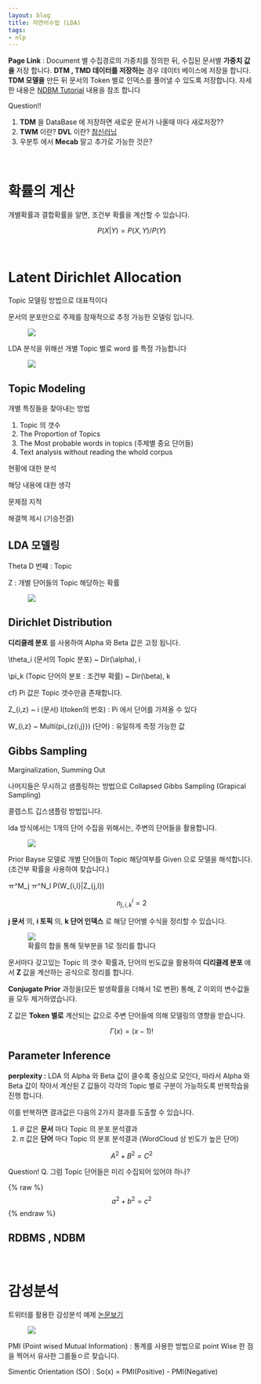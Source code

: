```yaml
---
layout: blog
title: 자연어수업 (LDA)
tags: 
- nlp
---
```


**Page Link** : Document 별 수집경로의 가중치를 정의한 뒤, 수집된 문서별 **가중치 값을** 저장 합니다.
**DTM , TMD 데이터를 저장하는** 경우 데이터 베이스에 저장을 합니다. **TDM 모델을** 만든 뒤 문서의 Token 별로 인덱스를 풀어낼 수 있도록 저장합니다. 자세한 내용은 [NDBM Tutorial](https://franz.com/support/tutorials/ndbm-tutorial.htm) 내용을 참조 합니다

Question!!
1. **TDM** 을 DataBase 에 저장하면 새로운 문서가 나올때 마다 새로저장??
1. **TWM** 이란? **DVL** 이란? [참신러닝](https://leechamin.tistory.com/141)
2. 우분투 에서 **Mecab** 말고 추가로 가능한 것은?

<br/>

# 확률의 계산

개별확률과 결합확률을 알면, 조건부 확률을 계산할 수 있습니다.

$$ P(X|Y) = P(X,Y) / P(Y) $$

<br/>

# Latent Dirichlet Allocation

Topic 모델링 방법으로 대표적이다

문서의 분포만으로 주제를 잠재적으로 추정 가능한 모델링 입니다.

<figure class="align-center">
  <img src="https://www.mathworks.com/help/examples/textanalytics/win64/FitLDAModelToWordCountMatrixExample_01.png">
  <figcaption></figcaption>
</figure>

LDA 분석을 위해선 개별 Topic 별로 word 를 특정 가능합니다

<figure class="align-center">
  <img src="http://nlpx.net/wp/wp-content/uploads/2016/01/LDA_image2.jpg">
  <figcaption></figcaption>
</figure>

## Topic Modeling

개별 특징들을 찾아내는 방법
1. Topic 의 갯수
2. The Proportion of Topics  
3. The Most probable words in topics (주제별 중요 단어들)
4. Text analysis without reading the whold corpus 

현황에 대한 분석 

해당 내용에 대한 생각

문제점 지적

해결책 제시 (기승전결)

## LDA 모델링

Theta D 번쨰 : Topic

Z : 개별 단어들의 Topic 해당하는 확률

<figure class="align-center">
  <img src="https://miro.medium.com/max/882/1*pZo_IcxW1GVuH2vQKdoIMQ.jpeg">
  <figcaption></figcaption>
</figure>

## Dirichlet Distribution

**디리클레 분포** 를 사용하여 Alpha 와 Beta 값은 고정 됩니다.

\theta_i (문서의 Topic 분포) ~ Dir(\alpha), i 

\pi_k (Topic 단어의 분포 : 조건부 확률) ~ Dir(\beta), k

cf) Pi 값은 Topic 갯수만큼 존재합니다.

Z_{i,z} ~ i (문서) l(token의 번호)  : Pi 에서 단어를 가져올 수 있다

W_{i,z} ~ Multi(pi_{z{i,j}}) (단어) : 유일하게 측정 가능한 값


## Gibbs Sampling

Marginalization, Summing Out

나머지들은 무시하고 샘플링하는 방법으로 Collapsed Gibbs Sampling (Grapical Sampling)

콜렙스트 깁스샘플링 방법입니다.

lda 방식에서는 1개의 단어 수집을 위해서는, 주변의 단어들을 활용합니다. 

<figure class="align-center">
  <img src="https://i.stack.imgur.com/EuSz5.png">
  <figcaption></figcaption>
</figure>

Prior Bayse 모델로 개별 단어들이 Topic 해당여부를 Given 으로 모델을 해석합니다. (조건부 확률을 사용하여 찾습니다.)

ㅠ^M_j   ㅠ^N_l P(W_{i,l}|Z_{j,l})

$$ n^{i}_{j,i,k} = 2 $$

**j 문서** 의, **i 토픽** 의, **k 단어 인덱스** 로 해당 단어별 수식을 정리할 수 있습니다.

<figure class="align-center">
  <img src="https://i.stack.imgur.com/DujEH.png">
  <figcaption> 확률의 합을 통해 뒷부분을 1로 정리를 합니다</figcaption>
</figure>

문서마다 갖고있는 Topic 의 갯수 확률과, 단어의 빈도값을 활용하여 **디리클레 분포** 에서 **Z** 값을 계산하는 공식으로 정리를 합니다.

**Conjugate Prior** 과정을(모든 발생확률을 더해서 1로 변환) 통해, Z 이외의 변수값들을 모두 제거하였습니다.

Z 값은 **Token 별로** 계산되는 값으로 주변 단어들에 의해 모델링의 영향을 받습니다.

$$\Gamma(x) = (x-1)!$$

## Parameter Inference

**perplexity :** LDA 의 Alpha 와 Beta 값이 클수록 중심으로 모인다, 따라서 Alpha 와 Beta 값이 작아서 계산된 Z 값들이 각각의 Topic 별로 구분이 가능하도록 반복학습을 진행 합니다.

이를 반복하면 결과값은 다음의 2가지 결과를 도출할 수 있습니다.

1. $\theta$ 값은 **문서** 마다 Topic 의 분포 분석결과 
2. $\pi$ 값은 **단어** 마다 Topic 의 분포 분석결과 (WordCloud 상 빈도가 높은 단어)


$$A^2 + B^2 = C^2$$

Question!
Q. 그럼 Topic 단어들은 미리 수집되어 있어야 하나?

{% raw %}
$$a^2 + b^2 = c^2$$
{% endraw %}

## RDBMS , NDBM

<br/>

# 감성분석

트위터를 활용한 감성분석 예제 [논문보기](http://etf-central.com/2010/10/21/update-j-bollen-h-mao-x-j-zeng-twitter-mood-predicts-the-stock-market/)

<figure class="align-center">
  <img src="http://etf-central.com/wp-content/uploads/2010/10/20101021_twitter_zscore_2.jpg">
  <figcaption></figcaption>
</figure>

PMI (Point wised Mutual Information) : 통계를 사용한 방법으로 point Wise 한 점을 찍어서 유사한 그룹들ㅇ르 찾습니다.

Simentic Orientation (SO) : So(x) = PMI(Positive) - PMI(Negative)